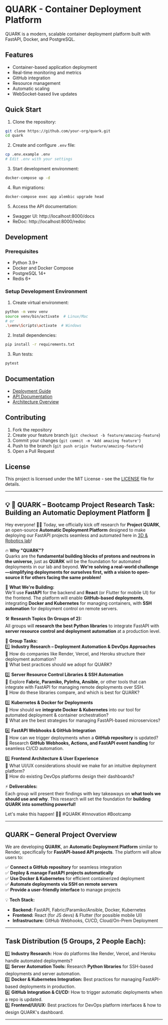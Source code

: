 # QUARK - Container Deployment Platform

QUARK is a modern, scalable container deployment platform built with FastAPI, Docker, and PostgreSQL.

## Features

- Container-based application deployment
- Real-time monitoring and metrics
- GitHub integration
- Resource management
- Automatic scaling
- WebSocket-based live updates

## Quick Start

1. Clone the repository:
```bash
git clone https://github.com/your-org/quark.git
cd quark
```

2. Create and configure `.env` file:
```bash
cp .env.example .env
# Edit .env with your settings
```

3. Start development environment:
```bash
docker-compose up -d
```

4. Run migrations:
```bash
docker-compose exec app alembic upgrade head
```

5. Access the API documentation:
- Swagger UI: http://localhost:8000/docs
- ReDoc: http://localhost:8000/redoc

## Development

### Prerequisites

- Python 3.9+
- Docker and Docker Compose
- PostgreSQL 14+
- Redis 6+

### Setup Development Environment

1. Create virtual environment:
```bash
python -m venv venv
source venv/bin/activate  # Linux/Mac
# or
.\venv\Scripts\activate  # Windows
```

2. Install dependencies:
```bash
pip install -r requirements.txt
```

3. Run tests:
```bash
pytest
```

## Documentation

- [Deployment Guide](docs/deployment.md)
- [API Documentation](docs/api.md)
- [Architecture Overview](docs/architecture.md)

## Contributing

1. Fork the repository
2. Create your feature branch (`git checkout -b feature/amazing-feature`)
3. Commit your changes (`git commit -m 'Add amazing feature'`)
4. Push to the branch (`git push origin feature/amazing-feature`)
5. Open a Pull Request

## License

This project is licensed under the MIT License - see the [LICENSE](LICENSE) file for details.

---

## 💡 **🚀 QUARK – Bootcamp Project Research Task: Building an Automatic Deployment Platform** 🚀  

Hey everyone! 👋🏽 Today, we officially kick off research for **Project QUARK**, an open-source **Automatic Deployment Platform** designed to make deploying our FastAPI projects seamless and automated here in [3D & Robotics lab](https://github.com/udsm-3d-robotics-studio)!  

🔥 **Why "QUARK"?**  
Quarks are the **fundamental building blocks of protons and neutrons in the universe**, just as **QUARK** will be the foundation for automated deployments in our lab and beyond. **We're solving a real-world challenge—simplifying deployments for ourselves first, with a vision to open-source it for others facing the same problem!**  

🚀 **What We're Building:**  
We'll use **FastAPI** for the backend and **React** (or Flutter for mobile UI) for the frontend. The platform will enable **GitHub-based deployments**, integrating **Docker and Kubernetes** for managing containers, with **SSH automation** for deployment control on remote servers.  

🛠 **Research Topics (In Groups of 2):**  
All groups will **research the best Python libraries** to integrate FastAPI with **server resource control and deployment automation** at a production level.  

👥 **Group Tasks:**  
1️⃣ **Industry Research – Deployment Automation & DevOps Approaches**  
   🔹 How do companies like Render, Vercel, and Heroku structure their deployment automation?  
   🔹 What best practices should we adopt for QUARK?  

2️⃣ **Server Resource Control Libraries & SSH Automation**  
   🔹 Explore **Fabric, Paramiko, PyInfra, Ansible**, or other tools that can integrate with FastAPI for managing remote deployments over SSH.  
   🔹 How do these libraries compare, and which is best for QUARK?  

3️⃣ **Kubernetes & Docker for Deployments**  
   🔹 How should we **integrate Docker & Kubernetes** into our tool for automated deployment & container orchestration?  
   🔹 What are the best strategies for managing FastAPI-based microservices?  

4️⃣ **FastAPI Webhooks & GitHub Integration**  
   🔹 How can we trigger deployments when a **GitHub repository** is updated?  
   🔹 Research **GitHub Webhooks, Actions, and FastAPI event handling** for seamless CI/CD automation.  

5️⃣ **Frontend Architecture & User Experience**  
   🔹 What UI/UX considerations should we make for an intuitive deployment platform?  
   🔹 How do existing DevOps platforms design their dashboards?  

⚡ **Deliverables:**  
Each group will present their findings with key takeaways on **what tools we should use and why**. This research will set the foundation for **building QUARK into something powerful!**  

Let's make this happen! 🚀🔥 #QUARK #Innovation #Bootcamp  

---

## **QUARK – General Project Overview**  

We are developing **QUARK**, an **Automatic Deployment Platform** similar to Render, specifically for **FastAPI-based API projects**. The platform will allow users to:  

✅ **Connect a GitHub repository** for seamless integration  
✅ **Deploy & manage FastAPI projects automatically**  
✅ **Use Docker & Kubernetes** for efficient containerized deployment  
✅ **Automate deployments via SSH on remote servers**  
✅ **Provide a user-friendly interface** to manage projects  

💡 **Tech Stack:**  
- **Backend:** FastAPI, Fabric/Paramiko/Ansible, Docker, Kubernetes  
- **Frontend:** React (for JS devs) & Flutter (for possible mobile UI)  
- **Infrastructure:** GitHub Webhooks, CI/CD, Cloud/On-Prem Deployment  

---

## **Task Distribution (5 Groups, 2 People Each):**  
1️⃣ **Industry Research:** How do platforms like Render, Vercel, and Heroku handle automated deployments?  
2️⃣ **Server Automation Tools:** Research **Python libraries** for SSH-based deployments and server automation.  
3️⃣ **Docker & Kubernetes Integration:** Best practices for managing FastAPI-based deployments in production.  
4️⃣ **GitHub Integration & CI/CD:** How to trigger automatic deployments when a repo is updated.  
5️⃣ **Frontend/UI/UX:** Best practices for DevOps platform interfaces & how to design QUARK's dashboard.  

---
